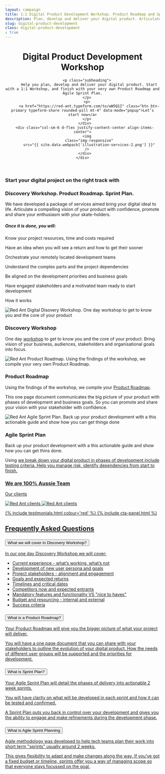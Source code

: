 ```yaml
---
layout: campaign
title: 1:1 Digital Product Development Workshop. Product Roadmap and Sprint Plan.
description: Plan, develop and deliver your digital product. Articulate a compelling vision of your idea and share your enthusiasm with your stakeholders with confidence.
slug: digital-product-development
class: digital-product-development
: true
---
```


<header id="section-workshop-hero" class="section hero bg-gray-light default-padding">
  <div class="container">
    <div class="row">
      <div class="col-sm-6">
        <h1 class="mb-4">Digital Product
          <span class="d-block text-red-dark">Development</span>
          <span class="d-block text-red">Workshop</span>
        </h1>

        <p class="subheading">
          Help you plan, develop and deliver your digital product. Start with a 1:1 Workshop, and finish with your very own Product Roadmap and Agile Sprint Plan.
        </p>
        <p>
          <a href="https://red-ant.typeform.com/to/wW5Q1I" class="btn btn-primary typeform-share rounded-pill mt-4" data-mode="popup">Let’s start now</a>
        </p>
      </div>
      <div class="col-sm-6 d-flex justify-content-center align-items-center">
        <img
          class="img-responsive"
          src="{{ site.data.webpack['illustration-services-2.png'] }}"
        />
      </div>
    </div>

  </div>
</header>

<section id="workshop-roadmap-sprint-plan-summary" data-ga-trigger="visibility" class="summary section default-padding">
  <div class="container">
    <div class="row ">
      <div class="col-12">
        <h3>
          Start your digital project on the right track with
        </h3>
        <h3 class="text-red mb-4">
          Discovery Workshop. Product Roadmap. Sprint Plan.
        </h3>
        <p>
          We have developed a package of services aimed bring your digital ideal to life. Articulate a compelling vision of your product with confidence, promote and share your enthusiasm with your skate-holders.
        </p>
        <h5>
          Once it is done, you will:
        </h5>
      </div>
      <div class="col-md-6 dashed">
        <p class="mb-4">
          Know your project resources, time and costs required
        </p>
        <p class="mb-4">
          Have an idea when you will see a return and how to get their sooner
        </p>
        <p>
          Orchestrate your remotely located development teams
        </p>
      </div>
      <div class="col-md-6 dashed">
        <p class="mb-4">
          Understand the complex parts and the project dependencies
        </p>
        <p class="mb-4">
          Be aligned on the development priorities and business goals
        </p>
        <p>
          Have engaged stakeholders and a motivated team ready to start development
        </p>
      </div>
    </div>
  </div>
</section>

<section id="how-it-works" data-ga-trigger="visibility" class="how-it-works default-padding">
  <div class="container">
    <div class="row">
      <div class="col-12">
        <p class="h1 text-center mb-5" >How it works</p>
      </div>
    </div>
    <div class="row align-items-center pb-4">
      <div class="col-6 offset-3 col-md-5 offset-md-0 order-md-2 px-4 py-sm-4 py-lg-0">
        <img class="img-fluid" src="{{ site.data.webpack['icon-workshop.png'] }}" alt="Red Ant Digital Disovery Workshop. One day workshop to get to know you and the core of your product" />
      </div>
      <div class="col-12 col-md-7">
        <h3 class="mb-4 mt-3">Discovery Workshop</h3>
        <p>
          One day <a href="#faqs-discovery-workshop" data-toggle="collapse" data-target="#a1" aria-expanded="true" aria-controls="a1">workshop</a> to get to know you and the core of your product. Bring vision of your business, audiences, stakeholders and organisational goals into focus.
        </p>
      </div>
    </div>
    <div class="row align-items-center py-4">
      <div class="col-6 offset-3 col-md-5 offset-md-0 px-4 py-sm-4 py-lg-0">
        <img class="img-fluid" src="{{ site.data.webpack['icon-roadmap.png'] }}" alt="Red Ant Product Roadmap. Using the findings of the workshop, we compile your very own Product Roadmap." />
      </div>
      <div class="col-12 col-md-7">
        <h3 class="mb-4 mt-3 text-red-dark">Product Roadmap</h3>
        <p>
          Using the findings of the workshop, we compile your <a href="#faqs-product-roadmap" data-toggle="collapse" data-target="#a2" aria-expanded="true" aria-controls="a2">Product Roadmap</a>.
        </p>
        <p>
          This one page document communicates the big picture of your product with phases of development and business goals. So you can promote and share your vision with your stakeholder with confidence.
        </p>
      </div>
    </div>
    <div class="row align-items-center pt-4">
      <div class="col-6 offset-3 col-md-5 offset-md-0 order-md-2 px-4 py-sm-4 py-lg-0">
        <img class="img-fluid" src="{{ site.data.webpack['icon-sprint-plan.png'] }}" alt="Red Ant Agile Sprint Plan. Back up your product development with a this actionable guide and show how you can get things done " />
      </div>
      <div class="col-12 col-md-7">
        <h3  class="mb-4 mt-3 text-red"> Agile Sprint Plan</h3>
        <p>
          Back up your product development with a this actionable guide and show how you can get thins done.
        </p>
        <p>
          Using <a href="#faqs-agile-methodology" data-toggle="collapse" data-target="#a5" aria-expanded="true" aria-controls="a5"Agile methodology</a> we break down your digital product in phases of development include testing criteria. Help you manage risk, identify dependencies from start to finish.
        </p>
      </div>
    </div>
  </div>
</section>

<section id="our-clients" data-ga-trigger="visibility" class="our-clients section text-center default-padding">
  <div class="container">
    <div class="row">
      <div class="col">
        <h3 class="mb-3">We are 100% Aussie Team</h3>
        <p class="mb-5">Our clients</p>
      </div>
    </div>
    <div class="row">
      <div class="col">
        <img class="d-md-block d-none img-fluid" src="{{ site.data.webpack['client-logo-desktop.png'] }}" alt="Red Ant clients" />
        <img class="d-md-none img-fluid" src="{{ site.data.webpack['client-logo-mobile.png'] }}" alt="Red Ant clients" />
      </div>
    </div>
  </div>
</section>

{% include testimonials.html colour='red' %}
{% include cta-panel.html %}

<section id="faqs" data-ga-trigger="visibility" class="faqs default-padding">
  <div class="container ">
    <div class="row">
      <div class="col">
        <h2 class="mb-4">Frequently Asked Questions</h2>
      </div>
    </div>
    <div class="row mt-3d">
      <div class="col">
        <div class="accordion" id="workshop-faqs">
          <div class="card">
            <div class="anchor" id="faqs-discovery-workshop" ></div>
            <div class="card-header">
              <h3 class="mb-0">
                <button
                  class="btn btn-link collapsed"
                  type="button"
                  data-toggle="collapse"
                  data-target="#a1"
                  aria-expanded="true"
                  aria-controls="a1"
                  data-ga-trigger="click-faqs">
                  What we will cover in Discovery Workshop?
                </button>
              </h3>
            </div>
            <div id="a1" class="collapse" data-parent="#workshop-faqs">
              <div class="card-body ">
                <p>In our one day Discovery Workshop we will cover:</p>
                <ul>
                  <li>Current experience - what’s working, what’s not</li>
                  <li>Development of new user persona and goals</li>
                  <li>Project stakeholders - alignment and engagement</li>
                  <li>Goals and expected returns</li>
                  <li>Timelines and critical dates</li>
                  <li>Competitors now and expected entrants</li>
                  <li>Mandatory features and functionality VS "nice to haves"</li>
                  <li>Budget and resourcing - internal and external</li>
                  <li>Success criteria</li>
                </ul>
              </div>
            </div>
          </div>
          <div class="card">
            <div class="anchor" id="faqs-product-roadmap" ></div>
            <div class="card-header">
              <h3 class="mb-0">
                <button
                  class="btn btn-link collapsed"
                  type="button"
                  data-toggle="collapse"
                  data-target="#a2"
                  aria-expanded="true"
                  aria-controls="a2"
                  data-ga-trigger="click-faqs">
                  What is a Product Roadmap?
                </button>
              </h3>
            </div>
            <div id="a2" class="collapse" data-parent="#workshop-faqs">
              <div class="card-body">
                <p>Your Product Roadmap will give you the bigger picture of what your project will deliver. </p>
                <p> You will have a one page document that you can share with your stakeholders to outline the evolution of your digital product. How the needs of different user groups will be supported and the priorities for development.</p>
              </div>
            </div>
          </div>
          <div class="card">
            <div class="anchor" id="faqs-agile-sprint-plan" ></div>
            <div class="card-header" >
              <h3 class="mb-0">
                <button
                  class="btn btn-link collapsed "
                  type="button"
                  data-toggle="collapse"
                  data-target="#a4"
                  aria-expanded="true"
                  aria-controls="a4"
                  data-ga-trigger="click-faqs">
                  What is Sprint Plan?
                </button>
              </h3>
            </div>
            <div id="a4" class="collapse" data-parent="#workshop-faqs">
              <div class="card-body">
                <p>Your Agile Sprint Plan will detail the phases of delivery into actionable 2 week sprints.</p>
                <p>You will have clarity on what will be developed in each sprint and how it can be tested and confirmed.</p>
                <p> A Sprint Plan puts you back in control over your development and gives you the ability to engage and make refinements during the development phase.</p>
              </div>
            </div>
          </div>
          <div class="card" >
            <div class="anchor" id="faqs-agile-methodology" ></div>
            <div class="card-header">
              <h3 class="mb-0" >
                <button
                  class="btn btn-link  collapsed"
                  type="button"
                  data-toggle="collapse"
                  data-target="#a5"
                  aria-expanded="true"
                  aria-controls="a5"
                  data-ga-trigger="click-faqs">
                  What is Agile Sprint Planning
                </button>
              </h3>
            </div>
            <div name="a5" id="a5" class="collapse" data-parent="#workshop-faqs">
              <div class="card-body">
                <p>Agile methodology was developed to help tech teams plan their work into short term "sprints" usually around 2 weeks. </p>
                <p>This gives flexibility to adapt and make changes along the way. If you’ve got a fixed budget or timeline, sprints offer you a way of managing scope so that everyone stays focussed on the goal.</p>
              </div>
            </div>
          </div>
        </div>
      </div>
    </div>
  </div>
</section>
